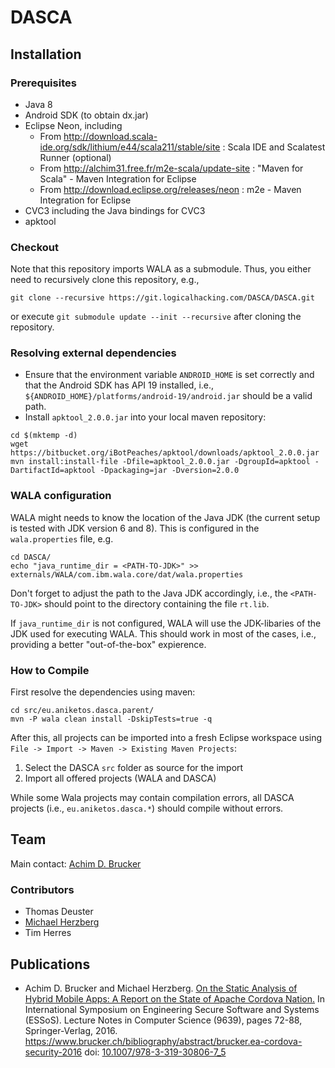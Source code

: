 # DASCA
## Installation
### Prerequisites
* Java 8
* Android SDK (to obtain dx.jar)
* Eclipse Neon, including
  * From http://download.scala-ide.org/sdk/lithium/e44/scala211/stable/site : Scala IDE and Scalatest Runner (optional)
  * From http://alchim31.free.fr/m2e-scala/update-site : "Maven for Scala" - Maven Integration for Eclipse
  * From http://download.eclipse.org/releases/neon : m2e - Maven Integration for Eclipse
* CVC3 including the Java bindings for CVC3
* apktool 


### Checkout
Note that this repository imports WALA as a submodule. Thus,
you either need to recursively clone this repository, e.g.,
```
git clone --recursive https://git.logicalhacking.com/DASCA/DASCA.git
```
or execute ``git submodule update --init --recursive`` after 
cloning the repository.


### Resolving external dependencies
* Ensure that the environment variable ``ANDROID_HOME`` is set correctly and that
  the Android SDK has API 19 installed, i.e.,
  ``${ANDROID_HOME}/platforms/android-19/android.jar`` should be a valid path.
* Install ``apktool_2.0.0.jar`` into your local maven repository:

```
cd $(mktemp -d)
wget https://bitbucket.org/iBotPeaches/apktool/downloads/apktool_2.0.0.jar
mvn install:install-file -Dfile=apktool_2.0.0.jar -DgroupId=apktool -DartifactId=apktool -Dpackaging=jar -Dversion=2.0.0
```

### WALA configuration
WALA might needs to know the location of the Java JDK (the current setup is tested with JDK version 6 and 8). This is configured in the ``wala.properties`` file, e.g.
```
cd DASCA/
echo "java_runtime_dir = <PATH-TO-JDK>" >> externals/WALA/com.ibm.wala.core/dat/wala.properties
```
Don't forget to adjust the path to the Java JDK accordingly, i.e., the `<PATH-TO-JDK>` should point to the directory containing the file `rt.lib`.

If `java_runtime_dir` is not configured, WALA will use the JDK-libaries of the JDK used for 
executing WALA. This should work in most of the cases, i.e., providing a better "out-of-the-box"
expierence. 

### How to Compile
First resolve the dependencies using maven:
```
cd src/eu.aniketos.dasca.parent/
mvn -P wala clean install -DskipTests=true -q
```
After this, all projects can be imported into a fresh Eclipse
workspace using `File -> Import -> Maven -> Existing Maven Projects`:
 1. Select the DASCA `src` folder as source for the import
 2. Import all offered projects (WALA and DASCA)

While some Wala projects may contain compilation errors, all DASCA 
projects (i.e., `eu.aniketos.dasca.*`) should compile without errors.

## Team 
Main contact: [Achim D. Brucker](http://www.brucker.ch/)

### Contributors
* Thomas Deuster
* [Michael Herzberg](http://www.dcs.shef.ac.uk/cgi-bin/makeperson?M.Herzberg)
* Tim Herres


## Publications
* Achim D. Brucker and Michael Herzberg. [On the Static Analysis of
  Hybrid Mobile Apps: A Report on the State of Apache Cordova
  Nation.](https://www.brucker.ch/bibliography/download/2016/brucker.ea-cordova-security-2016.pdf)
  In International Symposium on Engineering Secure Software
  and Systems (ESSoS). Lecture Notes in Computer Science (9639), pages
  72-88, Springer-Verlag, 2016.
  https://www.brucker.ch/bibliography/abstract/brucker.ea-cordova-security-2016
  doi: [10.1007/978-3-319-30806-7_5](http://dx.doi.org/10.1007/978-3-319-30806-7_5)
